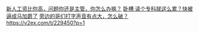 [新人工资比你高，问题你还是主管，你怎么办嘛？](https://www.v2ex.com/t/222719)
[卧槽 读个专科就这么累？快被逼成马加爵了](https://www.v2ex.com/t/224110)
[旁边的哥们打字声音有点大，怎么破？](https://www.v2ex.com/t/226814)
https://v2ex.com/t/229450?p=1
